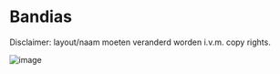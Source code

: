 # Bandias

Disclaimer: layout/naam moeten veranderd worden i.v.m. copy rights.


![image](https://user-images.githubusercontent.com/53276844/115152887-6e786800-a073-11eb-9a5c-fb0c50b0ccdb.png)




